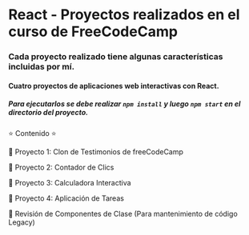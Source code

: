 # React - Proyectos realizados en el curso de FreeCodeCamp
### Cada proyecto realizado tiene algunas características incluidas por mí.
#### Cuatro proyectos de aplicaciones web interactivas con React. 

##### Para ejecutarlos se debe realizar `npm install` y luego `npm start` en el directorio del proyecto.

⭐️ Contenido ⭐️

🔹 Proyecto 1: Clon de Testimonios de freeCodeCamp

🔹 Proyecto 2: Contador de Clics

🔹 Proyecto 3: Calculadora Interactiva

🔹 Proyecto 4: Aplicación de Tareas

🔹 Revisión de Componentes de Clase (Para mantenimiento de código Legacy)
